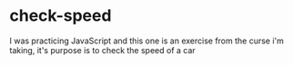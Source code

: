 # check-speed
I was practicing JavaScript and this one is an exercise from the curse i'm taking, it's purpose is to check the speed of a car
